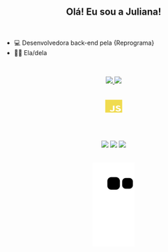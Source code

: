 </br>
<div align="center">
<h2> Olá! Eu sou a Juliana!</h2>
</div>
</br>


- 💻 Desenvolvedora back-end pela {Reprograma}
- 👩🏾 Ela/dela

##

</br>
<div align="center">
  <a href="https://julianavirgens88">
  <img height="180em" src="https://github-readme-stats.vercel.app/api?username=julianavirgens88&show_icons=true&theme=synthwave&include_all_commits=true&count_private=true"/>
  <img height="180em" src="https://github-readme-stats.vercel.app/api/top-langs/?username=julianavirgens88&layout=compact&langs_count=7&theme=synthwave"/>
</div>
</br>
<div align="center">
<div style="display: inline_block"><br>
  <img align="center" alt="Rafa-Js" height="30" width="40" src="https://raw.githubusercontent.com/devicons/devicon/master/icons/javascript/javascript-plain.svg">
  </div>
  </br>

##

</br>
<div align="center">
<div> 
  <a href="https://www.linkedin.com/in/julianalvirgens/" target="_blank"><img src="https://img.shields.io/badge/-LinkedIn-%230077B5?style=for-the-badge&logo=linkedin&logoColor=white" target="_blank"></a> 
  <a href = "mailto:julianalvirgens@gmail.com"><img src="https://img.shields.io/badge/Gmail-D14836?style=for-the-badge&logo=gmail&logoColor=white"></a>
  <a href="https://instagram.com/eujulianavirgens" target="_blank"><img src="https://img.shields.io/badge/-Instagram-%23E4405F?style=for-the-badge&logo=instagram&logoColor=white" target="_blank"></a>
 </div>
 </br>
  
   ![Snake animation](https://github.com/julianavirgens88/julianavirgens88/blob/output/github-contribution-grid-snake.svg)
  



 
 
  
  
